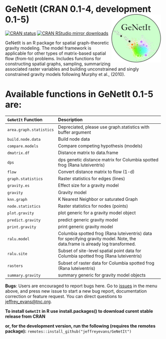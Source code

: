 # GeNetIt (CRAN 0.1-4, development 0.1-5) <img src="man/figures/genetit_logo.jpg" align="right" alt="" width="160" />

[![CRAN
status](http://www.r-pkg.org/badges/version/GeNetIt)](https://cran.r-project.org/package=GeNetIt)
[![CRAN RStudio mirror
downloads](http://cranlogs.r-pkg.org/badges/grand-total/GeNetIt)](https://cran.r-project.org/package=GeNetIt)

GeNetIt is an R package for spatial graph-theoretic gravity modeling. The model framework is applicable for 
other types of matrix-based spatial flow (from-to) problems. Includes functions for constructing spatial graphs, 
sampling, summarizing associated raster variables and building unconstrained and singly constrained 
gravity models following Murphy et al., (2010). 

# Available functions in GeNetIt 0.1-5 are:

| `GeNetIt` Function           | Description                                                                             |
|:-----------------------------|:----------------------------------------------------------------------------------------|
| `area.graph.statistics`      | Depreciated, please use graph.statistics with buffer argument
| `build.node.data`            | Build node data 
| `compare.models`             | Compare competing hypothesis (models)
| `dmatrix.df`                 | Distance matrix to data.frame
| `dps`                        | dps genetic distance matrix for Columbia spotted frog (Rana luteiventris)
| `flow`                       | Convert distance matrix to flow (1-d)
| `graph.statistics`           | Raster statistics for edges (lines)
| `gravity.es`                 | Effect size for a gravity model
| `gravity`                    | Gravity model
| `knn.graph`                  | K Nearest Neighbor or saturated Graph
| `node.statistics`            | Raster statistics for nodes (points)
| `plot.gravity`               | plot generic for a gravity model object
| `predict.gravity`            | predict generic gravity model
| `print.gravity`              | print generic gravity model
| `ralu.model`                 | Columbia spotted frog (Rana luteiventris) data for specifying gravity model. Note, the data.frame is already log transformed.
| `ralu.site`                  | Subset of site-level spatial point data for Columbia spotted frog (Rana luteiventris)
| `rasters`                    | Subset of raster data for Columbia spotted frog (Rana luteiventris)
| `summary.gravity`            | summary generic for gravity model objects
		
**Bugs**: Users are encouraged to report bugs here. Go to [issues](https://github.com/jeffreyevans/GeNetIt/issues) in the menu above, and press new issue to start a new bug report, documentation correction or feature request. You can direct questions to <jeffrey_evans@tnc.org>.

**To install `GeNetIt` in R use install.packages() to download curent stable release from CRAN** 

**or, for the development version, run the following (requires the remotes package):**
`remotes::install_github("jeffreyevans/GeNetIt")`
